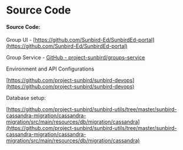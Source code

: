 # Source Code

#### Source Code:

Group UI - [https://github.com/Sunbird-Ed/SunbirdEd-portal](https://github.com/Sunbird-Ed/SunbirdEd-portal)

Group Service - [GitHub - project-sunbird/groups-service](https://github.com/project-sunbird/groups-service)

Environment and API Configurations&#x20;

[https://github.com/project-sunbird/sunbird-devops](https://github.com/project-sunbird/sunbird-devops)

Database setup:

[https://github.com/project-sunbird/sunbird-utils/tree/master/sunbird-cassandra-migration/cassandra-migration/src/main/resources/db/migration/cassandra](https://github.com/project-sunbird/sunbird-utils/tree/master/sunbird-cassandra-migration/cassandra-migration/src/main/resources/db/migration/cassandra)

